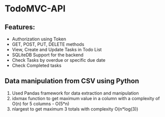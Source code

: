 # TodoMVC-API

## Features: 
<ul>
  <li>Authorization using Token</li>
  <li>GET, POST, PUT, DELETE methods</li>
  <li>View, Create and Update Tasks in Todo List </li>
  <li>SQLiteDB Support for the backend </li>
  <li>Check Tasks by overdue or specific due date</li>
  <li>Check Completed tasks</li>
</ul>

## Data manipulation from CSV using Python
1) Used Pandas framework for data extraction and manipulation
2) idxmax function to get maximum value in a column with a complexity of O(n) for 5 columns - O(5*n)
3) nlargest to get maximum 3 totals with complexity O(n*log(3))
